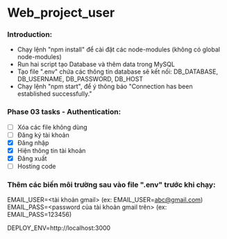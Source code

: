 # Web_project_user

### Introduction:
- Chạy lệnh "npm install" để cài đặt các node-modules (không có global node-modules)
- Run hai script tạo Database và thêm data trong MySQL
- Tạo file ".env" chứa các thông tin database sẽ kết nối: DB_DATABASE, DB_USERNAME, DB_PASSWORD, DB_HOST
- Chạy lệnh "npm start", để ý thông báo "Connection has been established successfully."

### Phase 03 tasks - Authentication:
- [ ] Xóa các file không dùng
- [ ] Đăng ký tài khoản
- [x] Đăng nhập
- [x] Hiện thông tin tài khoản
- [x] Đăng xuất
- [ ] Hosting code

### Thêm các biến môi trường sau vào file ".env" trước khi chạy:  
EMAIL_USER=<tài khoản gmail> (ex: EMAIL_USER=abc@gmail.com)
EMAIL_PASS=<password của tài khoản gmail trên> (ex: EMAIL_PASS=123456)

DEPLOY_ENV=http://localhost:3000
